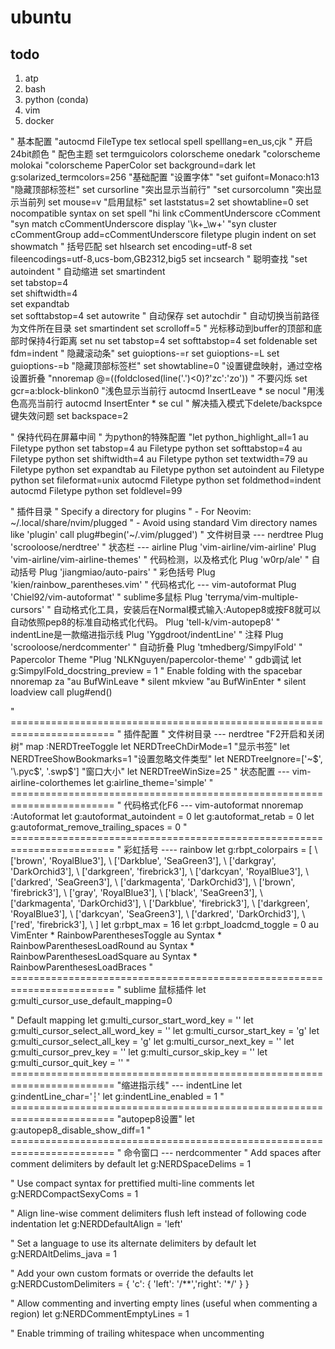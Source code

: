 # ubuntu

## todo

1. atp
2. bash
3. python (conda)
4. vim
5. docker


" 基本配置
"autocmd FileType tex setlocal spell spelllang=en_us,cjk
" 开启24bit颜色
" 配色主题
set termguicolors
colorscheme onedark
"colorscheme molokai
"colorscheme PaperColor
set background=dark
let g:solarized_termcolors=256
"基础配置
"设置字体"
"set guifont=Monaco:h13 
"隐藏顶部标签栏"
set cursorline      "突出显示当前行"
"set cursorcolumn        "突出显示当前列
set mouse=v     "启用鼠标"
set laststatus=2
set showtabline=0
set nocompatible
syntax on
set spell
"hi link cCommentUnderscore cComment
"syn match cCommentUnderscore display '\k\+_\w\+'
"syn cluster cCommentGroup add=cCommentUnderscore
filetype plugin indent on
set showmatch " 括号匹配
set hlsearch
set encoding=utf-8
set fileencodings=utf-8,ucs-bom,GB2312,big5
set incsearch " 聪明查找
"set autoindent " 自动缩进
set smartindent  
set tabstop=4  
set shiftwidth=4  
set expandtab  
set softtabstop=4
set autowrite " 自动保存
set autochdir " 自动切换当前路径为文件所在目录
set smartindent
set scrolloff=5 " 光标移动到buffer的顶部和底部时保持4行距离
set nu
set tabstop=4
set softtabstop=4
set foldenable
set fdm=indent
" 隐藏滚动条"
set guioptions-=r
set guioptions-=L
set guioptions-=b
"隐藏顶部标签栏"
set showtabline=0
"设置键盘映射，通过空格设置折叠
"nnoremap <space> @=((foldclosed(line('.')<0)?'zc':'zo'))<CR>
" 不要闪烁
set gcr=a:block-blinkon0
"浅色显示当前行
autocmd InsertLeave * se nocul
"用浅色高亮当前行
autocmd InsertEnter * se cul
" 解决插入模式下delete/backspce键失效问题
set backspace=2

" 保持代码在屏幕中间
" 为python的特殊配置
"let python_highlight_all=1
au Filetype python set tabstop=4
au Filetype python set softtabstop=4
au Filetype python set shiftwidth=4
au Filetype python set textwidth=79
au Filetype python set expandtab
au Filetype python set autoindent
au Filetype python set fileformat=unix
autocmd Filetype python set foldmethod=indent
autocmd Filetype python set foldlevel=99

" 插件目录
" Specify a directory for plugins
" - For Neovim: ~/.local/share/nvim/plugged
" - Avoid using standard Vim directory names like 'plugin'
call plug#begin('~/.vim/plugged')
" 文件树目录 --- nerdtree
Plug 'scrooloose/nerdtree'
" 状态栏 --- airline
Plug 'vim-airline/vim-airline'
Plug 'vim-airline/vim-airline-themes'
" 代码检测，以及格式化
Plug 'w0rp/ale'
" 自动括号
Plug 'jiangmiao/auto-pairs'
" 彩色括号
Plug 'kien/rainbow_parentheses.vim'
" 代码格式化 --- vim-autoformat
Plug 'Chiel92/vim-autoformat'
" sublime多鼠标
Plug 'terryma/vim-multiple-cursors'
" 自动格式化工具，安装后在Normal模式输入:Autopep8或按F8就可以自动依照pep8的标准自动格式化代码。
Plug 'tell-k/vim-autopep8'
" indentLine是一款缩进指示线
Plug 'Yggdroot/indentLine'
" 注释
Plug 'scrooloose/nerdcommenter'
" 自动折叠
Plug 'tmhedberg/SimpylFold'
" Papercolor Theme
"Plug 'NLKNguyen/papercolor-theme'
" gdb调试
let g:SimpylFold_docstring_preview = 1
" Enable folding with the spacebar
nnoremap <space> za
"au BufWinLeave * silent mkview
"au BufWinEnter * silent loadview
call plug#end()


" ========================================================================
" 插件配置
" 文件树目录 --- nerdtree
"F2开启和关闭树"
map <F2> :NERDTreeToggle<CR>
let NERDTreeChDirMode=1
"显示书签"
let NERDTreeShowBookmarks=1
"设置忽略文件类型"
let NERDTreeIgnore=['\~$', '\.pyc$', '\.swp$']
"窗口大小"
let NERDTreeWinSize=25
" 状态配置 --- vim-airline-colorthemes
let g:airline_theme='simple'
" ========================================================================
" 代码格式化F6 --- vim-autoformat
nnoremap <F6> :Autoformat<CR>
let g:autoformat_autoindent = 0
let g:autoformat_retab = 0
let g:autoformat_remove_trailing_spaces = 0
" ========================================================================
" 彩虹括号 ---- rainbow
let g:rbpt_colorpairs = [
    \ ['brown',       'RoyalBlue3'],
    \ ['Darkblue',    'SeaGreen3'],
    \ ['darkgray',    'DarkOrchid3'],
    \ ['darkgreen',   'firebrick3'],
    \ ['darkcyan',    'RoyalBlue3'],
    \ ['darkred',     'SeaGreen3'],
    \ ['darkmagenta', 'DarkOrchid3'],
    \ ['brown',       'firebrick3'],
    \ ['gray',        'RoyalBlue3'],
    \ ['black',       'SeaGreen3'],
    \ ['darkmagenta', 'DarkOrchid3'],
    \ ['Darkblue',    'firebrick3'],
    \ ['darkgreen',   'RoyalBlue3'],
    \ ['darkcyan',    'SeaGreen3'],
    \ ['darkred',     'DarkOrchid3'],
    \ ['red',         'firebrick3'],
    \ ]
let g:rbpt_max = 16
let g:rbpt_loadcmd_toggle = 0
au VimEnter * RainbowParenthesesToggle
au Syntax * RainbowParenthesesLoadRound
au Syntax * RainbowParenthesesLoadSquare
au Syntax * RainbowParenthesesLoadBraces
" ========================================================================
" sublime 鼠标插件
let g:multi_cursor_use_default_mapping=0

" Default mapping
let g:multi_cursor_start_word_key      = '<C-n>'
let g:multi_cursor_select_all_word_key = '<C-a>'
let g:multi_cursor_start_key           = 'g<C-n>'
let g:multi_cursor_select_all_key      = 'g<C-a>'
let g:multi_cursor_next_key            = '<C-n>'
let g:multi_cursor_prev_key            = '<C-p>'
let g:multi_cursor_skip_key            = '<C-x>'
let g:multi_cursor_quit_key            = '<Esc>'
" ========================================================================
"缩进指示线" --- indentLine
let g:indentLine_char='┆'
let g:indentLine_enabled = 1
" ========================================================================
"autopep8设置"
let g:autopep8_disable_show_diff=1
" ========================================================================
" 命令窗口 --- nerdcommenter
" Add spaces after comment delimiters by default
let g:NERDSpaceDelims = 1

" Use compact syntax for prettified multi-line comments
let g:NERDCompactSexyComs = 1

" Align line-wise comment delimiters flush left instead of following code indentation
let g:NERDDefaultAlign = 'left'

" Set a language to use its alternate delimiters by default
let g:NERDAltDelims_java = 1

" Add your own custom formats or override the defaults
let g:NERDCustomDelimiters = { 'c': { 'left': '/**','right': '*/' } }

" Allow commenting and inverting empty lines (useful when commenting a region)
let g:NERDCommentEmptyLines = 1

" Enable trimming of trailing whitespace when uncommenting